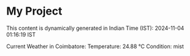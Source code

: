 # My Project

This content is dynamically generated in Indian Time (IST): 2024-11-04 01:16:19 IST


Current Weather in Coimbatore:
Temperature: 24.88 °C
Condition: mist
